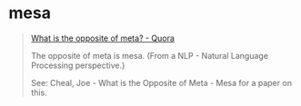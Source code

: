 # mesa

> [What is the opposite of meta? - Quora](https://www.quora.com/What-is-the-opposite-of-meta)
>
> The opposite of meta is mesa. (From a NLP - Natural Language Processing perspective.)
>
> See: Cheal, Joe - What is the Opposite of Meta - Mesa for a paper on this.